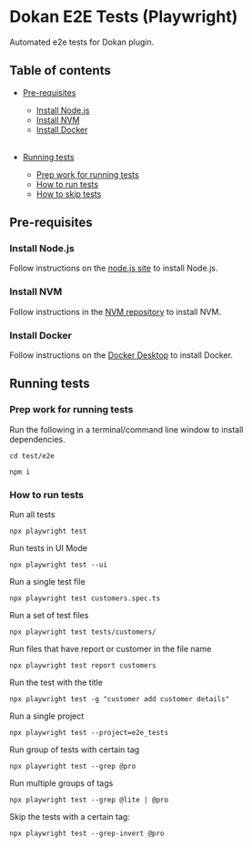 # Dokan E2E Tests (Playwright)

Automated e2e tests for Dokan plugin.

## Table of contents

-   [Pre-requisites](#pre-requisites) 
    - [Install Node.js](#install-node.js) 
    - [Install NVM](#install-nvm) 
    - [Install Docker](#install-docker)  
    &nbsp;
-   [Running tests](#running-tests)

    -   [Prep work for running tests](#prep-work-for-running-tests)
    -   [How to run tests](#how-to-run-tests)
    -   [How to skip tests](#how-to-skip-tests)

## Pre-requisites

### Install Node.js

Follow instructions on the [node.js site](https://nodejs.org/en/download/) to install Node.js.

### Install NVM

Follow instructions in the [NVM repository](https://github.com/nvm-sh/nvm) to install NVM.

### Install Docker

Follow instructions on the [Docker Desktop](https://docs.docker.com/docker-for-mac/install/) to install Docker.

## Running tests

### Prep work for running tests

Run the following in a terminal/command line window to install dependencies.

    cd test/e2e

```
npm i
```

### How to run tests

Run all tests

    npx playwright test

Run tests in UI Mode

    npx playwright test --ui

Run a single test file

    npx playwright test customers.spec.ts

Run a set of test files

    npx playwright test tests/customers/

Run files that have report or customer in the file name

    npx playwright test report customers

Run the test with the title

    npx playwright test -g "customer add customer details"

Run a single project

    npx playwright test --project=e2e_tests

Run group of tests with certain tag

    npx playwright test --grep @pro

Run multiple groups of tags

    npx playwright test --grep @lite | @pro

Skip the tests with a certain tag:

    npx playwright test --grep-invert @pro
